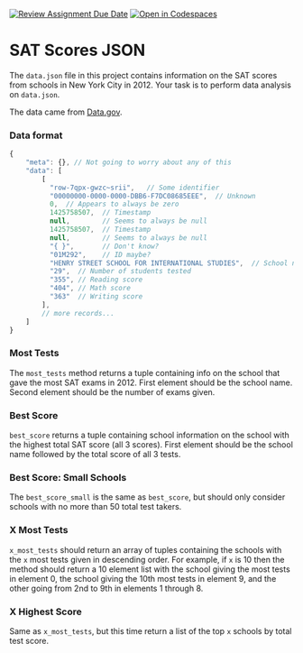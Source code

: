 [![Review Assignment Due Date](https://classroom.github.com/assets/deadline-readme-button-24ddc0f5d75046c5622901739e7c5dd533143b0c8e959d652212380cedb1ea36.svg)](https://classroom.github.com/a/vryq2IqC)
[![Open in Codespaces](https://classroom.github.com/assets/launch-codespace-7f7980b617ed060a017424585567c406b6ee15c891e84e1186181d67ecf80aa0.svg)](https://classroom.github.com/open-in-codespaces?assignment_repo_id=12328170)
# SAT Scores JSON

The `data.json` file in this project contains information on the SAT scores from schools in New York City in 2012. Your task is to perform data analysis on `data.json`. 

The data came from [Data.gov](https://catalog.data.gov/dataset/sat-results-e88d7).

### Data format

```javascript
{
	"meta": {}, // Not going to worry about any of this
	"data": [
		[
		  "row-7qpx-gwzc~srii",   // Some identifier
		  "00000000-0000-0000-DBB6-F7DC08685EEE",  // Unknown
		  0,  // Appears to always be zero
		  1425758507,  // Timestamp
		  null,		   // Seems to always be null	
		  1425758507,  // Timestamp
		  null,        // Seems to always be null
		  "{ }",       // Don't know?
		  "01M292",    // ID maybe?
		  "HENRY STREET SCHOOL FOR INTERNATIONAL STUDIES",  // School name
		  "29",  // Number of students tested
		  "355", // Reading score
		  "404", // Math score
		  "363"  // Writing score
		], 
		// more records...
	]
}
```



### Most Tests

The `most_tests` method returns a tuple containing info on the school that gave the most SAT exams in 2012. First element should be the school name. Second element should be the number of exams given.

### Best Score

`best_score` returns a tuple containing school information on the school with the highest total SAT score (all 3 scores). First element should be the school name followed by the total score of all 3 tests.

### Best Score: Small Schools

The `best_score_small` is the same as `best_score`, but should only consider schools with no more than 50 total test takers.

### X Most Tests

`x_most_tests` should return an array of tuples containing the schools with the `x` most tests given in descending order. For example, if `x` is 10 then the method should return a 10 element list with the school giving the most tests in element 0, the school giving the 10th most tests in element 9, and the other going from 2nd to 9th in elements 1 through 8.

### X Highest Score

Same as `x_most_tests`, but this time return a list of the top `x` schools by total test score. 
